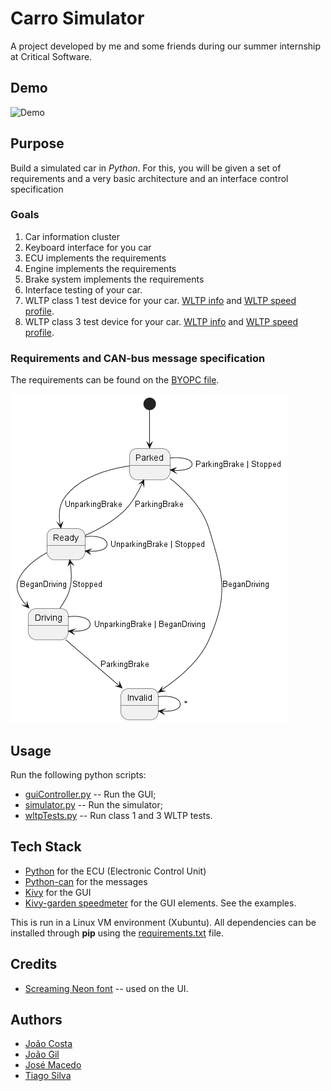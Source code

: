 # Carro Simulator

A project developed by me and some friends during our summer internship at
Critical Software.

## Demo

![Demo](animation.gif)

## Purpose

Build a simulated car in _Python_. For this, you will be given a set of
requirements and a very basic architecture and an interface control
specification

### Goals

1. Car information cluster
2. Keyboard interface for you car
3. ECU implements the requirements
4. Engine implements the requirements
5. Brake system implements the requirements
6. Interface testing of your car.
7. WLTP class 1 test device for your car.
   [WLTP info](https://en.wikipedia.org/wiki/Worldwide_Harmonised_Light_Vehicles_Test_Procedure)
   and
   [WLTP speed profile](https://unece.org/DAM/trans/doc/2012/wp29grpe/WLTP-DHC-12-07e.xls).
8. WLTP class 3 test device for your car.
   [WLTP info](https://en.wikipedia.org/wiki/Worldwide_Harmonised_Light_Vehicles_Test_Procedure)
   and
   [WLTP speed profile](https://unece.org/DAM/trans/doc/2012/wp29grpe/WLTP-DHC-12-07e.xls).

### Requirements and CAN-bus message specification

The requirements can be found on the [BYOPC file](./BYOPC.md).

![Car state diagram](./uml/stateMachine.png)

## Usage

Run the following python scripts:

- [guiController.py](./src/guiController.py) -- Run the GUI;
- [simulator.py](./src/simulator.py) -- Run the simulator;
- [wltpTests.py](./src/wltpTests.py) -- Run class 1 and 3 WLTP tests.

## Tech Stack

- [Python](https://www.python.org/) for the ECU (Electronic Control Unit)
- [Python-can](https://python-can.readthedocs.io/en/master/) for the messages
- [Kivy](https://kivy.org/#home) for the GUI
- [Kivy-garden speedmeter](https://github.com/kivy-garden/speedmeter) for the
  GUI elements. See the examples.

This is run in a Linux VM environment (Xubuntu). All dependencies can be
installed through **pip** using the [requirements.txt](./requirements.txt) file.

## Credits

- [Screaming Neon font](https://www.1001fonts.com/screaming-neon-font.html) --
  used on the UI.

## Authors

- [João Costa](https://github.com/JoaoCostaIFG)
- [João Gil](https://github.com/monkin77)
- [José Macedo](TODO)
- [Tiago Silva](https://github.com/tiagodusilva)
